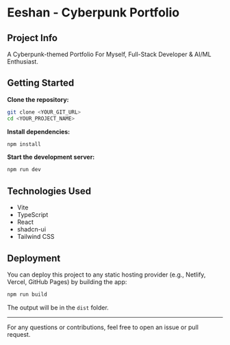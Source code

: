 # Eeshan - Cyberpunk Portfolio

## Project Info

A Cyberpunk-themed Portfolio For Myself, Full-Stack Developer & AI/ML Enthusiast.

## Getting Started

**Clone the repository:**
```sh
git clone <YOUR_GIT_URL>
cd <YOUR_PROJECT_NAME>
```

**Install dependencies:**
```sh
npm install
```

**Start the development server:**
```sh
npm run dev
```

## Technologies Used
- Vite
- TypeScript
- React
- shadcn-ui
- Tailwind CSS

## Deployment
You can deploy this project to any static hosting provider (e.g., Netlify, Vercel, GitHub Pages) by building the app:
```sh
npm run build
```
The output will be in the `dist` folder.

---

For any questions or contributions, feel free to open an issue or pull request.
